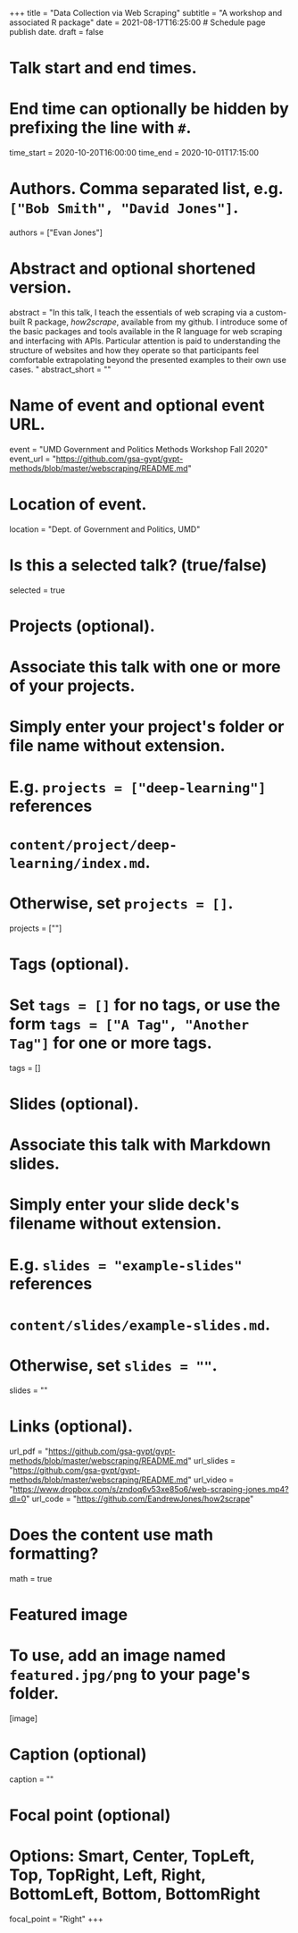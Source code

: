 +++
title = "Data Collection via Web Scraping"
subtitle = "A workshop and associated R package"
date = 2021-08-17T16:25:00  # Schedule page publish date.
draft = false

# Talk start and end times.
#   End time can optionally be hidden by prefixing the line with `#`.
time_start = 2020-10-20T16:00:00
time_end = 2020-10-01T17:15:00

# Authors. Comma separated list, e.g. `["Bob Smith", "David Jones"]`.
authors = ["Evan Jones"]

# Abstract and optional shortened version.
abstract = "In this talk, I teach the essentials of web scraping via a custom-built R package, *how2scrape*, available from my github. I introduce some of the basic packages and tools available in the R language for web scraping and interfacing with APIs. Particular attention is paid to understanding the structure of websites and how they operate so that participants feel comfortable extrapolating beyond the presented examples to their own use cases.
"
abstract_short = ""

# Name of event and optional event URL.
event = "UMD Government and Politics Methods Workshop Fall 2020"
event_url = "https://github.com/gsa-gvpt/gvpt-methods/blob/master/webscraping/README.md"

# Location of event.
location = "Dept. of Government and Politics, UMD"

# Is this a selected talk? (true/false)
selected = true

# Projects (optional).
#   Associate this talk with one or more of your projects.
#   Simply enter your project's folder or file name without extension.
#   E.g. `projects = ["deep-learning"]` references 
#   `content/project/deep-learning/index.md`.
#   Otherwise, set `projects = []`.
projects = [""]

# Tags (optional).
#   Set `tags = []` for no tags, or use the form `tags = ["A Tag", "Another Tag"]` for one or more tags.
tags = []

# Slides (optional).
#   Associate this talk with Markdown slides.
#   Simply enter your slide deck's filename without extension.
#   E.g. `slides = "example-slides"` references 
#   `content/slides/example-slides.md`.
#   Otherwise, set `slides = ""`.
slides = ""

# Links (optional).
url_pdf = "https://github.com/gsa-gvpt/gvpt-methods/blob/master/webscraping/README.md"
url_slides = "https://github.com/gsa-gvpt/gvpt-methods/blob/master/webscraping/README.md"
url_video = "https://www.dropbox.com/s/zndoq6v53xe85o6/web-scraping-jones.mp4?dl=0"
url_code = "https://github.com/EandrewJones/how2scrape"

# Does the content use math formatting?
math = true

# Featured image
# To use, add an image named `featured.jpg/png` to your page's folder. 
[image]
  # Caption (optional)
  caption = ""

  # Focal point (optional)
  # Options: Smart, Center, TopLeft, Top, TopRight, Left, Right, BottomLeft, Bottom, BottomRight
  focal_point = "Right"
+++

